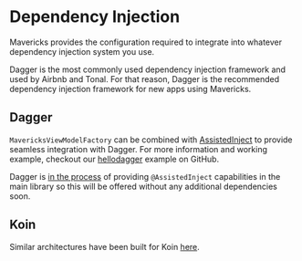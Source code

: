 # Dependency Injection

Mavericks provides the configuration required to integrate into whatever dependency injection system you use.

Dagger is the most commonly used dependency injection framework and used by Airbnb and Tonal. For that reason, Dagger is the recommended dependency injection framework for new apps using Mavericks.  

## Dagger

`MavericksViewModelFactory` can be combined with [AssistedInject](https://github.com/square/AssistedInject) to provide seamless integration with Dagger.
For more information and working example, checkout our [hellodagger](https://github.com/airbnb/mavericks/tree/master/hellodagger) example on GitHub.

Dagger is [in the process](https://github.com/google/dagger/pull/2215) of providing `@AssistedInject` capabilities in the main library so this will be offered without any additional dependencies soon.

## Koin

Similar architectures have been built for Koin [here](https://github.com/airbnb/mavericks/pull/432).
